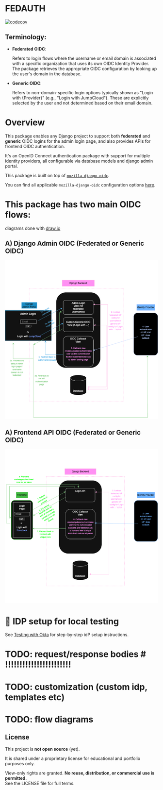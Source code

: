 # FEDAUTH

[![codecov](https://codecov.io/gh/Wynand91/fedauth/graph/badge.svg?token=2GMX7Z0ZPT)](https://codecov.io/gh/Wynand91/fedauth)

## Terminology:

- **Federated OIDC**:

    Refers to login flows where the username or email domain is associated with a specific organization that uses its own OIDC Identity Provider. The package retrieves the appropriate OIDC configuration by looking up the user's domain in the database.

- **Generic OIDC**:

    Refers to non-domain-specific login options typically shown as "Login with {Provider}" (e.g., "Login with JumpCloud"). These are explicitly selected by the user and not determined based on their email domain.

# Overview

This package enables any Django project to support both **federated** and **generic** OIDC logins for the admin login page, and also provides APIs for frontend OIDC authentication.

It's an OpenID Connect authentication package with support for multiple identity providers, all configurable via database models and django admin portal.

This package is built on top of [`mozilla-django-oidc`](https://mozilla-django-oidc.readthedocs.io/en/stable/).

You can find all applicable `mozilla-django-oidc` configuration options [here](https://mozilla-django-oidc.readthedocs.io/en/stable/settings.html).


# This package has two main OIDC flows: 
diagrams done with [draw.io](https://www.drawio.com/)

## A) Django Admin OIDC (Federated or Generic OIDC)

![OIDC login flow](diagrams/admin_oidc_flow.png)

## A) Frontend API OIDC (Federated or Generic OIDC)

![OIDC login flow](diagrams/frontend_flow.png)

# 🔧 IDP setup for local testing


See [Testing with Okta](docs/okta_setup.md) for step-by-step idP setup instructions.


# TODO: request/response bodies # !!!!!!!!!!!!!!!!!!!!!!!


# TODO: customization (custom idp, templates etc)
# TODO: flow diagrams


## License

This project is **not open source** (yet).

It is shared under a proprietary license for educational and portfolio purposes only.

View-only rights are granted. **No reuse, distribution, or commercial use is permitted.**  
See the LICENSE file for full terms.